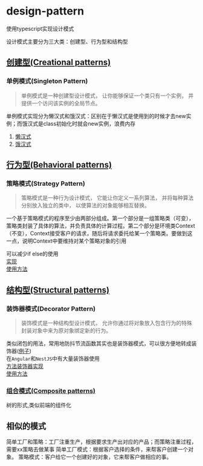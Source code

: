 # design-pattern
使用typescript实现设计模式  

设计模式主要分为三大类：创建型、行为型和结构型

## [创建型(Creational patterns)](./src/Creational)
### 单例模式(Singleton Pattern)  
> 单例模式是一种创建型设计模式， 让你能够保证一个类只有一个实例， 并提供一个访问该实例的全局节点。

单例模式实现分为懒汉式和饿汉式：区别在于懒汉式是使用到的时候才去new实例；而饿汉式是class初始化时就会new实例，浪费内存
  1. [懒汉式](src/Creational/Singleton/Lazy.ts)
  2. [饿汉式](src/Creational/Singleton/Hungry.ts)
## [行为型(Behavioral patterns)](./src/Behavioral)
### 策略模式(Strategy Pattern)  
> 策略模式是一种行为设计模式， 它能让你定义一系列算法， 并将每种算法分别放入独立的类中， 以使算法的对象能够相互替换。

一个基于策略模式的程序至少由两部分组成。第一个部分是一组策略类（可变），策略类封装了具体的算法，并负责具体的计算过程。第二个部分是环境类Context（不变），Context接受客户的请求，随后将请求委托给某一个策略类。要做到这一点，说明Context中要维持对某个策略对象的引用  

可以减少if else的使用  
  [实现](src/Behavioral/Strategy/index.ts)  
  [使用方法](./__test__/Strategy.test.ts)
## [结构型(Structural patterns)](./src/Structural)
### 装饰器模式(Decorator Pattern)
> 装饰模式是一种结构型设计模式， 允许你通过将对象放入包含行为的特殊封装对象中来为原对象绑定新的行为。  

类似闭包的用法，常用地防抖节流函数其实也是装饰器模式，可以很方便地转成装饰器([例子](https://github.com/mengxinssfd/ts-utils/blob/master/src/core/decorator.ts))  
  在`Angular`和`NestJS`中有大量装饰器使用  
  [方法装饰器实现](src/Structural/Decorator/index.ts)  
  [使用方法](./__test__/Decorator.test.ts)
### [组合模式(Composite patterns)](src/Structural/Composite)
树的形式,类似前端的组件化

## 相似的模式
简单工厂和策略：工厂注重生产，根据要求生产出对应的产品；而策略注重过程，需要xx策略去做某事
简单工厂模式：根据客户选择的条件，来帮客户创建一个对象。
策略模式：客户给它一个创建好的对象，它来帮客户做相应的事。  



